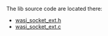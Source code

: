 The lib source code are located there: 
* [wasi_socket_ext.h](../../../../../../core/iwasm/libraries/lib-socket/inc/wasi_socket_ext.h)
* [wasi_socket_ext.c](../../../../../../core/iwasm/libraries/lib-socket/src/wasi/wasi_socket_ext.c)



